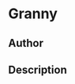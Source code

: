 # Granny

## Author

<!-- Insert Your Name Here -->

## Description

<!-- Describe your example here -->
